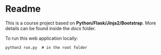 # Readme

This is a course project based on **Python/Flask/Jinja2/Bootstrap**. More details can be found inside the *docs* folder.

To run this web application locally:

```
python3 run.py  # in the root folder
```
